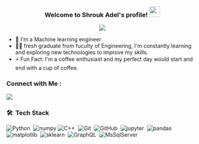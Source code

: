 


<h3 align="center">
  Welcome to Shrouk Adel's profile!
  <img src="https://media.giphy.com/media/hvRJCLFzcasrR4ia7z/giphy.gif" width="28">
</h3>

<!-- Typing SVG by DenverCoder1 - https://github.com/DenverCoder1/readme-typing-svg -->
<p align="center">
  <a href="https://github.com/DenverCoder1/readme-typing-svg"><img src="https://readme-typing-svg.herokuapp.com/?lines=Machine-learning%20Engineer;Always%20learning%20new%20things&font=Fira%20Code&center=true&width=440&height=45&color=f75c7e&vCenter=true&size=22"></a>
</p> 

- 🏢 I'm a Machine learning engineer
- 👨‍💻 fresh graduate from fuculty of Engineering, I'm constantly learning and exploring new technologies to improve my skills.
- ⚡ Fun Fact: I'm a coffee enthusiast and my perfect day would start and end with a cup of coffee.


### Connect with Me :

<a href="https://www.linkedin.com/in/shrouk-adel-50b090202/" target="_blank"><img src="https://img.shields.io/badge/-Shrouk%20Adel-0077B5?style=for-the-badge&logo=Linkedin&logoColor=white"/></a>
 
### 🛠 &nbsp;Tech Stack
![Python](https://img.shields.io/badge/-Python%20-05122A?style=flat&logo=python)&nbsp;
![numpy](https://img.shields.io/badge/-numpy-05122A?style=flat&logo=react)
![C++](https://img.shields.io/badge/-C++-05122A?style=flat&logo=node.js&logoColor=339933)&nbsp;
![Git](https://img.shields.io/badge/-Git-05122A?style=flat&logo=git)&nbsp;
![GitHub](https://img.shields.io/badge/-GitHub-05122A?style=flat&logo=github)&nbsp;
![jupyter](https://img.shields.io/badge/-jupyter-05122A?style=flat&logo=sass)&nbsp;
![pandas](https://img.shields.io/badge/-pandas-05122A?style=flat&logo=sass)&nbsp;
![matplotlib](https://img.shields.io/badge/-matplotlib-05122A?style=flat&logo=sass)&nbsp;
![sklearn](https://img.shields.io/badge/-skLearn-05122A?style=flat&logo=sass)&nbsp;
![GraphQL](https://img.shields.io/badge/-SQL-05122A?style=flat&logo=GraphQL)&nbsp;
![MsSqlServer](https://img.shields.io/badge/-MsSqlServer-05122A?style=flat&logo=MongoDB)&nbsp;


